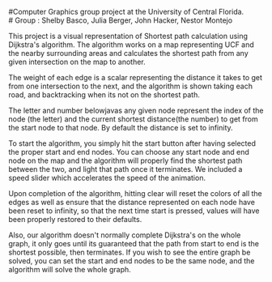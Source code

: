#Computer Graphics group project at the University of Central Florida.<br />#
Group : Shelby Basco, Julia Berger, John Hacker, Nestor Montejo

This project is a visual representation of Shortest path calculation using Dijkstra's algorithm.
The algorithm works on a map representing UCF and the nearby surrounding areas and calculates the shortest path from any given intersection on the map to another.

The weight of each edge is a scalar representing the distance it takes to get from one intersection to the next, and the algorithm is shown taking each road, and backtracking when its not on the shortest path.

The letter and number belowjavas any given node represent the index of the node (the letter) and the current shortest distance(the number) to get from the start node to that node. By default the distance is set to infinity.

To start the algorithm, you simply hit the start button after having selected the proper start and end nodes. You can choose any start node and end node on the map and the algorithm will properly find the shortest path between the two, and light that path once it terminates. We included a speed slider which accelerates the speed of the animation.

Upon completion of the algorithm, hitting clear will reset the colors of all the edges as well as ensure that the distance represented on each node have been reset to infinity, so that the next time start is pressed, values will have been properly restored to their defaults.

Also, our algorithm doesn't normally complete Dijkstra's on the whole graph, it only goes until its guaranteed that the path from start to end is the shortest possible, then terminates. If you wish to see the entire graph be solved, you can set the start and end nodes to be the same node, and the algorithm will solve the whole graph.
